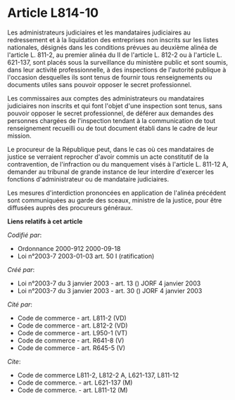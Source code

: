 # Article L814-10

Les administrateurs judiciaires et les mandataires judiciaires au redressement et à la liquidation des entreprises non
inscrits sur les listes nationales, désignés dans les conditions prévues au deuxième alinéa de l'article L. 811-2, au premier
alinéa du II de l'article L. 812-2 ou à l'article L. 621-137, sont placés sous la surveillance du ministère public et sont
soumis, dans leur activité professionnelle, à des inspections de l'autorité publique à l'occasion desquelles ils sont tenus
de fournir tous renseignements ou documents utiles sans pouvoir opposer le secret professionnel.

Les commissaires aux comptes des administrateurs ou mandataires judiciaires non inscrits et qui font l'objet d'une inspection
sont tenus, sans pouvoir opposer le secret professionnel, de déférer aux demandes des personnes chargées de l'inspection
tendant à la communication de tout renseignement recueilli ou de tout document établi dans le cadre de leur mission.

Le procureur de la République peut, dans le cas où ces mandataires de justice se verraient reprocher d'avoir commis un acte
constitutif de la contravention, de l'infraction ou du manquement visés à l'article L. 811-12 A, demander au tribunal de
grande instance de leur interdire d'exercer les fonctions d'administrateur ou de mandataire judiciaires.

Les mesures d'interdiction prononcées en application de l'alinéa précédent sont communiquées au garde des sceaux, ministre de
la justice, pour être diffusées auprès des procureurs généraux.

**Liens relatifs à cet article**

_Codifié par_:

  - Ordonnance 2000-912 2000-09-18
  - Loi n°2003-7 2003-01-03 art. 50 I (ratification)

_Créé par_:

  - Loi n°2003-7 du 3 janvier 2003 - art. 13 () JORF 4 janvier 2003
  - Loi n°2003-7 du 3 janvier 2003 - art. 30 () JORF 4 janvier 2003

_Cité par_:

  - Code de commerce - art. L811-2 (VD)
  - Code de commerce - art. L812-2 (VD)
  - Code de commerce - art. L950-1 (VT)
  - Code de commerce - art. R641-8 (V)
  - Code de commerce - art. R645-5 (V)

_Cite_:

  - Code de commerce L811-2, L812-2 A, L621-137, L811-12
  - Code de commerce. - art. L621-137 (M)
  - Code de commerce. - art. L811-12 (M)
